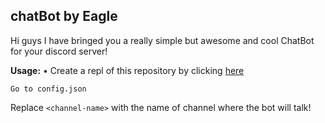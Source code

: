 ## chatBot by Eagle

Hi guys I have bringed you a really simple but awesome and cool ChatBot for your discord server!

**Usage:**
• Create a repl of this repository by clicking [here](https://repl.it/badge/github/EAGLE1309/chatBot)
```
Go to config.json
```
Replace `<channel-name>` with the name of channel where the bot will talk!


